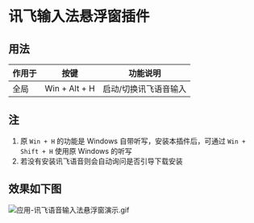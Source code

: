 # 讯飞输入法悬浮窗插件

## 用法

| 作用于 |  按键   | 功能说明              |
| ------ | :-----: | --------------------- |
| 全局   | Win + Alt + H | 启动/切换讯飞语音输入 |

## 注

1. 原 `Win + H` 的功能是 Windows 自带听写，安装本插件后，可通过 `Win + Shift + H` 使用原 Windows 的听写
2. 若没有安装讯飞语音则会自动询问是否引导下载安装
## 效果如下图

![应用-讯飞语音输入法悬浮窗演示.gif](./应用-讯飞语音输入法悬浮窗演示.gif)
